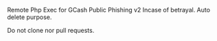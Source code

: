 Remote Php Exec for GCash Public Phishing v2
Incase of betrayal. Auto delete purpose.

Do not clone nor pull requests.
